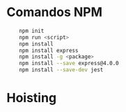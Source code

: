 # Comandos NPM

```sh
    npm init
    npm run <script>
    npm install
    npm install express
    npm install -g <package>
    npm install --save express@4.0.0
    npm install --save-dev jest
```

# Hoisting
